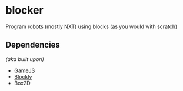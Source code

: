 blocker
=======

Program robots (mostly NXT) using blocks (as you would with scratch)

Dependencies
------------

*(aka built upon)*

- [GameJS](http://gamejs.org)
- [Blockly](https://code.google.com/p/blockly/)
- Box2D

